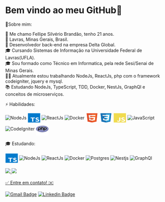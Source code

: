 
<h1>Bem vindo ao meu GitHub🚀</h1>

👦Sobre mim:<br/>

👋 Me chamo Fellipe Silvério Brandão, tenho 21 anos.<br />
📌 Lavras, Minas Gerais, Brasil.<br />
💼 Desenvolvedor back-end na empresa Delta Global.<br />
🎓 Cursando Sistemas de Informação na Universidade Federal de Lavras(UFLA).<br />
🎓 Sou formado como Técnico em Informatica, pela rede Sesi/Senai de Minas Gerais.<br />
👨‍🏫 Atualmente estou trabalhando NodeJs, ReactJs, php com o framework codeigniter, jquery e mysql.<br />
📚 Estudando NodeJs, TypeScript, TDD, Docker, NestJs, GraphQl e conceitos de microserviços.<br />

⚡ Habilidades:
<div style="display: inline_block">
  <img align="center" height="30" alt="NodeJs" width="40" src="https://cdn.jsdelivr.net/gh/devicons/devicon/icons/nodejs/nodejs-original.svg" />
  <img align="center" height="30" alt="TypeScript" width="40" src="https://raw.githubusercontent.com/devicons/devicon/master/icons/typescript/typescript-plain.svg">
  <img align="center" height="30" alt="ReactJs" width="40" src="https://upload.wikimedia.org/wikipedia/commons/a/a7/React-icon.svg" />
  <img align="center" height="40" alt="Docker" width="40" src="https://img.icons8.com/color/344/docker.png" />
  <img align="center" height="30" alt="Html" width="40" src="https://raw.githubusercontent.com/devicons/devicon/master/icons/html5/html5-original.svg">
  <img align="center" height="30" alt="css3" width="40" src="https://raw.githubusercontent.com/devicons/devicon/master/icons/css3/css3-original.svg">
  <img align="center" height="30" alt="JavaScript" width="40" src="https://raw.githubusercontent.com/devicons/devicon/master/icons/javascript/javascript-plain.svg">
  <img align="center" height="30" alt="JavaScript" width="40" src="https://cdn.jsdelivr.net/gh/devicons/devicon/icons/mysql/mysql-original-wordmark.svg" />
  <img align="center" height="40" alt="CodeIgniter" width="40" src="https://cdn1.iconfinder.com/data/icons/logos-3/304/codeigniter-icon-256.png" />
  <img align="center" height="40" width="40" alt="Php" src="https://raw.githubusercontent.com/github/explore/ccc16358ac4530c6a69b1b80c7223cd2744dea83/topics/php/php.png" />
</div>
<br>
🎓 Estudando:
<div style="display: inline_block"><br>
  <img align="center" height="30" alt="TypeScript" width="40" src="https://raw.githubusercontent.com/devicons/devicon/master/icons/typescript/typescript-plain.svg">
  <img align="center" height="30" alt="NodeJs" width="40" src="https://cdn.jsdelivr.net/gh/devicons/devicon/icons/nodejs/nodejs-original.svg" />
  <img align="center" height="30" alt="ReactJs" width="40" src="https://upload.wikimedia.org/wikipedia/commons/a/a7/React-icon.svg" />
  <img align="center" height="40" alt="Docker" width="40" src="https://img.icons8.com/color/344/docker.png" />
  <img align="center" height="30" alt="Postgres" width="40" src="https://user-images.githubusercontent.com/24623425/36042969-f87531d4-0d8a-11e8-9dee-e87ab8c6a9e3.png" />
  <img align="center" height="40" alt="Nestjs" width="40" src="https://cdn.icon-icons.com/icons2/2107/PNG/128/file_type_nestjs_icon_130355.png" />
  <img align="center" height="40" alt="GraphQl" width="40" src="https://img.icons8.com/color/452/graphql.png" />
</div>
  <br>
<div>
  <a href="https://github.com/fellipe-s-brandao">
  <img height="180em" src="https://github-readme-stats.vercel.app/api?username=fellipe-s-brandao&show_icons=true&theme=light&include_all_commits=true&count_private=true"/>
  <img height="180em" src="https://github-readme-stats.vercel.app/api/top-langs/?username=fellipe-s-brandao&layout=compact&langs_count=7&theme=light"/>
</div>
  <br>
✅ Entre em contato! ✉️

[![Gmail Badge](https://img.shields.io/badge/Gmail-d14836?style=flat-square&logo=Gmail&logoColor=white&link=mailto:fellipesilverio31@gmail.com)](mailto:fellipesilverio31@gmail.com)
<a href="https://www.linkedin.com/in/fellipe-brandao/" rel="nofollow">
<img src="https://camo.githubusercontent.com/975dc7c03d5728b21d58a849a3d177bb1255a1cfd2a252f6443f0dc79b7d70d3/68747470733a2f2f696d672e736869656c64732e696f2f62616467652f2d4c696e6b6564496e2d626c75653f7374796c653d666c61742d737175617265266c6f676f3d4c696e6b6564696e266c6f676f436f6c6f723d7768697465266c696e6b3d68747470733a2f2f6c696e6b6564696e2e636f6d2f696e2f6272756e6f6c75697373" alt="Linkedin Badge" data-canonical-src="https://img.shields.io/badge/-LinkedIn-blue?style=flat-square&amp;logo=Linkedin&amp;logoColor=white&amp;link=https://linkedin.com/in/brunoluiss" style="max-width:100%;"></a> 




